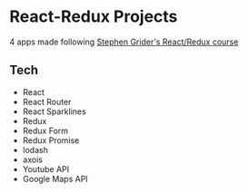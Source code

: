 # React-Redux Projects
4 apps made following [Stephen Grider's React/Redux course](https://www.udemy.com/react-redux/learn/v4/overview)


## Tech
  * React
  * React Router
  * React Sparklines
  * Redux
  * Redux Form
  * Redux Promise
  * lodash
  * axois
  * Youtube API
  * Google Maps API
